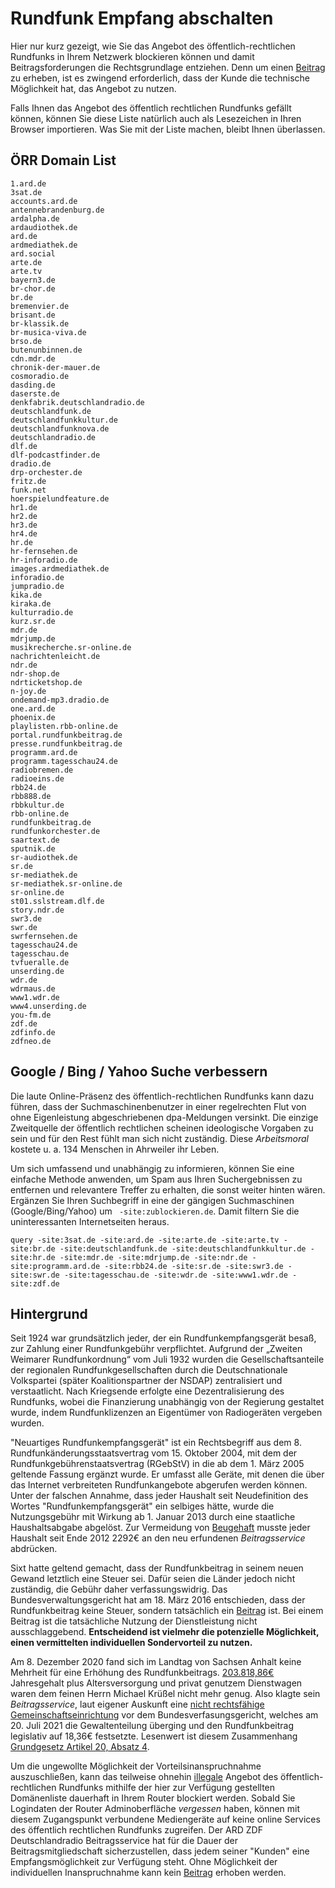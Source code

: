 # Rundfunk Empfang abschalten

Hier nur kurz gezeigt, wie Sie das Angebot des öffentlich-rechtlichen Rundfunks in Ihrem Netzwerk blockieren können und damit Beitragsforderungen die Rechtsgrundlage entziehen. Denn um einen [Beitrag](https://www.juraforum.de/lexikon/beitraege) zu erheben, ist es zwingend erforderlich, dass der Kunde die technische Möglichkeit hat, das Angebot zu nutzen. 

Falls Ihnen das Angebot des öffentlich rechtlichen Rundfunks gefällt können, können Sie diese Liste natürlich auch als Lesezeichen in Ihren Browser importieren. Was Sie mit der Liste machen, bleibt Ihnen überlassen. 

## ÖRR Domain List

```
1.ard.de
3sat.de
accounts.ard.de
antennebrandenburg.de
ardalpha.de
ardaudiothek.de
ard.de
ardmediathek.de
ard.social
arte.de
arte.tv
bayern3.de
br-chor.de
br.de
bremenvier.de
brisant.de
br-klassik.de
br-musica-viva.de
brso.de
butenunbinnen.de
cdn.mdr.de
chronik-der-mauer.de
cosmoradio.de
dasding.de
daserste.de
denkfabrik.deutschlandradio.de
deutschlandfunk.de
deutschlandfunkkultur.de
deutschlandfunknova.de
deutschlandradio.de
dlf.de
dlf-podcastfinder.de
dradio.de
drp-orchester.de
fritz.de
funk.net
hoerspielundfeature.de
hr1.de
hr2.de
hr3.de
hr4.de
hr.de
hr-fernsehen.de
hr-inforadio.de
images.ardmediathek.de
inforadio.de
jumpradio.de
kika.de
kiraka.de
kulturradio.de
kurz.sr.de
mdr.de
mdrjump.de
musikrecherche.sr-online.de
nachrichtenleicht.de
ndr.de
ndr-shop.de
ndrticketshop.de
n-joy.de
ondemand-mp3.dradio.de
one.ard.de
phoenix.de
playlisten.rbb-online.de
portal.rundfunkbeitrag.de
presse.rundfunkbeitrag.de
programm.ard.de
programm.tagesschau24.de
radiobremen.de
radioeins.de
rbb24.de
rbb888.de
rbbkultur.de
rbb-online.de
rundfunkbeitrag.de
rundfunkorchester.de
saartext.de
sputnik.de
sr-audiothek.de
sr.de
sr-mediathek.de
sr-mediathek.sr-online.de
sr-online.de
st01.sslstream.dlf.de
story.ndr.de
swr3.de
swr.de
swrfernsehen.de
tagesschau24.de
tagesschau.de
tvfueralle.de
unserding.de
wdr.de
wdrmaus.de
www1.wdr.de
www4.unserding.de
you-fm.de
zdf.de
zdfinfo.de
zdfneo.de
```

## Google / Bing / Yahoo Suche verbessern

Die laute Online-Präsenz des öffentlich-rechtlichen Rundfunks kann dazu führen, dass der Suchmaschinenbenutzer in einer regelrechten Flut von ohne Eigenleistung abgeschriebenen dpa-Meldungen versinkt. Die einzige Zweitquelle der öffentlich rechtlichen scheinen ideologische Vorgaben zu sein und für den Rest fühlt man sich nicht zuständig. Diese *Arbeitsmoral* kostete u. a. 134 Menschen in Ahrweiler ihr Leben.

Um sich umfassend und unabhängig zu informieren, können Sie eine einfache Methode anwenden, um Spam aus Ihren Suchergebnissen zu entfernen und relevantere Treffer zu erhalten, die sonst weiter hinten wären. Ergänzen Sie Ihren Suchbegriff in eine der gängigen Suchmaschinen (Google/Bing/Yahoo) um ` -site:zublockieren.de`. Damit filtern Sie die uninteressanten Internetseiten heraus.

```
query -site:3sat.de -site:ard.de -site:arte.de -site:arte.tv -site:br.de -site:deutschlandfunk.de -site:deutschlandfunkkultur.de -site:hr.de -site:mdr.de -site:mdrjump.de -site:ndr.de -site:programm.ard.de -site:rbb24.de -site:sr.de -site:swr3.de -site:swr.de -site:tagesschau.de -site:wdr.de -site:www1.wdr.de -site:zdf.de
```

## Hintergrund

Seit 1924 war grundsätzlich jeder, der ein Rundfunkempfangsgerät besaß, zur Zahlung einer Rundfunkgebühr verpflichtet. Aufgrund der „Zweiten Weimarer Rundfunkordnung“ vom Juli 1932 wurden die Gesellschaftsanteile der regionalen Rundfunkgesellschaften durch die Deutschnationale Volkspartei (später Koalitionspartner der NSDAP) zentralisiert und verstaatlicht. Nach Kriegsende erfolgte eine Dezentralisierung des Rundfunks, wobei die Finanzierung unabhängig von der Regierung gestaltet wurde, indem Rundfunklizenzen an Eigentümer von Radiogeräten vergeben wurden.

"Neuartiges Rundfunkempfangsgerät" ist ein Rechtsbegriff aus dem 8. Rundfunkänderungsstaatsvertrag vom 15. Oktober 2004, mit dem der Rundfunkgebührenstaatsvertrag (RGebStV) in die ab dem 1. März 2005 geltende Fassung ergänzt wurde. Er umfasst alle Geräte, mit denen die über das Internet verbreiteten Rundfunkangebote abgerufen werden können. Unter der falschen Annahme, dass jeder Haushalt seit Neudefinition des Wortes "Rundfunkempfangsgerät" ein selbiges hätte, wurde die Nutzungsgebühr mit Wirkung ab 1. Januar 2013 durch eine staatliche Haushaltsabgabe abgelöst. Zur Vermeidung von [Beugehaft](https://www.focus.de/politik/deutschland/radikaler-gebuehren-verweigerer-besuch-bei-gez-rebell-georg-thiel-so-tickt-der-mann-der-fuer-ard-und-zdf-nicht-bezahlt_id_24327013.html) musste jeder Haushalt seit Ende 2012 2292€ an den neu erfundenen *Beitragsservice* abdrücken.

Sixt hatte geltend gemacht, dass der Rundfunkbeitrag in seinem neuen Gewand letztlich eine Steuer sei. Dafür seien die Länder jedoch nicht zuständig, die Gebühr daher verfassungswidrig. Das Bundesverwaltungsgericht hat am 18. März 2016 entschieden, dass der Rundfunkbeitrag keine Steuer, sondern tatsächlich ein [Beitrag](https://www.juraforum.de/lexikon/beitraege) ist. Bei einem Beitrag ist die tatsächliche Nutzung der Dienstleistung nicht ausschlaggebend. **Entscheidend ist vielmehr die potenzielle Möglichkeit, einen vermittelten individuellen Sondervorteil zu nutzen.**

Am 8. Dezember 2020 fand sich im Landtag von Sachsen Anhalt keine Mehrheit für eine Erhöhung des Rundfunkbeitrags. [203.818,86€](https://www.faz.net/aktuell/feuilleton/medien/rundfunkbeitrag-8-57-milliarden-euro-nahm-der-beitragsservice-2022-ein-18959772.html) Jahresgehalt plus Altersversorgung und privat genutzem Dienstwagen waren dem feinen Herrn Michael Krüßel nicht mehr genug. Also klagte sein *Beitragsservice*, laut eigener Auskunft eine [nicht rechtsfähige Gemeinschaftseinrichtung](https://www.rundfunkbeitrag.de/impressum/index_ger.html) vor dem Bundesverfasungsgericht, welches am 20. Juli 2021 die Gewaltenteilung überging und den Rundfunkbeitrag legislativ auf 18,36€ festsetzte. Lesenwert ist diesem Zusammenhang [Grundgesetz Artikel 20, Absatz 4](https://dejure.org/gesetze/GG/20.html).

Um die ungewollte Möglichkeit der Vorteilsinanspruchnahme auszuschließen, kann das teilweise ohnehin [illegale](https://openjur.de/u/887161.html) Angebot des öffentlich-rechtlichen Rundfunks mithilfe der hier zur Verfügung gestellten Domänenliste dauerhaft in Ihrem Router blockiert werden. Sobald Sie Logindaten der Router Adminoberfläche *vergessen* haben, können mit diesem Zugangspunkt verbundene Mediengeräte auf keine online Services des öffentlich rechtlichen Rundfunks zugreifen. Der ARD ZDF Deutschlandradio Beitragsservice hat für die Dauer der Beitragsmitgliedschaft sicherzustellen, dass jedem seiner "Kunden" eine Empfangsmöglichkeit zur Verfügung steht. Ohne Möglichkeit der individuellen Inanspruchnahme kann kein [Beitrag](https://www.juraforum.de/lexikon/beitraege) erhoben werden.
